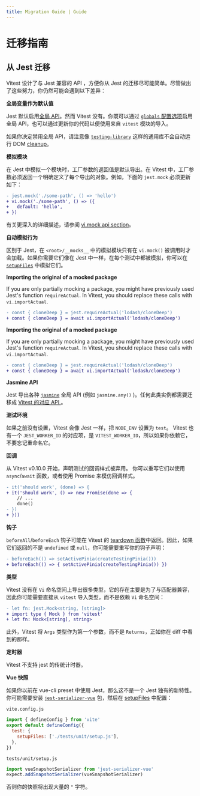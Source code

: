```yaml
---
title: Migration Guide | Guide
---
```


# 迁移指南

## 从 Jest 迁移

Vitest 设计了与 Jest 兼容的 API ，方便你从 Jest 的迁移尽可能简单。尽管做出了这些努力，你仍然可能会遇到以下差异：

**全局变量作为默认值**

Jest 默认启用[全局 API](https://jestjs.io/zh-Hans/docs/api)。然而 Vitest 没有。你既可以通过 [`globals` 配置选项](/config/#globals)启用全局 API，也可以通过更新你的代码以便使用来自 `vitest` 模块的导入。

如果你决定禁用全局 API，请注意像 [`testing-library`](https://testing-library.com/) 这样的通用库不会自动运行 DOM [cleanup](https://testing-library.com/docs/svelte-testing-library/api/#cleanup)。

**模拟模块**

在 Jest 中模拟一个模块时，工厂参数的返回值是默认导出。在 Vitest 中，工厂参数必须返回一个明确定义了每个导出的对象。例如，下面的 `jest.mock` 必须更新如下：

```diff
- jest.mock('./some-path', () => 'hello')
+ vi.mock('./some-path', () => ({
+   default: 'hello',
+ })
```

有关更深入的详细描述，请参阅 [vi.mock api section](/api/#vi-mock)。

**自动模拟行为**

区别于 Jest，在 `<root>/__mocks__` 中的模拟模块只有在 `vi.mock()` 被调用时才会加载。如果你需要它们像在 Jest 中一样，在每个测试中都被模拟，你可以在 [`setupFiles`](/config/#setupfiles) 中模拟它们。

**Importing the original of a mocked package**

If you are only partially mocking a package, you might have previously used Jest's function `requireActual`. In Vitest, you should replace these calls with `vi.importActual`.

```diff
- const { cloneDeep } = jest.requireActual('lodash/cloneDeep')
+ const { cloneDeep } = await vi.importActual('lodash/cloneDeep')
```

**Importing the original of a mocked package**

If you are only partially mocking a package, you might have previously used Jest's function `requireActual`. In Vitest, you should replace these calls with `vi.importActual`.

```diff
- const { cloneDeep } = jest.requireActual('lodash/cloneDeep')
+ const { cloneDeep } = await vi.importActual('lodash/cloneDeep')
```

**Jasmine API**

Jest 导出各种 [`jasmine`](https://jasmine.github.io/) 全局 API (例如 `jasmine.any()` )。任何此类实例都需要迁移成 [Vitest 的对应 API ](/api/)。

**测试环境**

如果之前没有设置，Vitest 会像 Jest 一样，把 `NODE_ENV` 设置为 `test`。 Vitest 也有一个 `JEST_WORKER_ID` 的对应项，是 `VITEST_WORKER_ID`，所以如果你依赖它，不要忘记重命名它。

**回调**

从 Vitest v0.10.0 开始，声明测试的回调样式被弃用。 你可以重写它们以使用 `async`/`await` 函数，或者使用 Promise 来模仿回调样式。

```diff
- it('should work', (done) => {
+ it('should work', () => new Promise(done => {
    // ...
    done()
- })
+ }))
```

**钩子**

`beforeAll`/`beforeEach` 钩子可能在 Vitest 的 [teardown 函数](/api/#setup-and-teardown)中返回。因此，如果它们返回的不是 `undefined` 或 `null`，你可能需要重写你的钩子声明：

```diff
- beforeEach(() => setActivePinia(createTestingPinia()))
+ beforeEach(() => { setActivePinia(createTestingPinia()) })
```

**类型**

Vitest 没有在 `Vi` 命名空间上导出很多类型，它的存在主要是为了与匹配器兼容，因此你可能需要直接从 `vitest` 导入类型，而不是依赖 `Vi` 命名空间：

```diff
- let fn: jest.Mock<string, [string]>
+ import type { Mock } from 'vitest'
+ let fn: Mock<[string], string>
```

此外，Vitest 将 `Args` 类型作为第一个参数，而不是 `Returns`，正如你在 diff 中看到的那样。

**定时器**

Vitest 不支持 jest 的传统计时器。

**Vue 快照**

如果你以前在 vue-cli preset 中使用 Jest，那么这不是一个 Jest 独有的新特性。你可能需要安装 [`jest-serializer-vue`](https://github.com/eddyerburgh/jest-serializer-vue) 包，然后在 [setupFiles](/config/#setupfiles) 中配置：

`vite.config.js`

```js
import { defineConfig } from 'vite'
export default defineConfig({
  test: {
    setupFiles: ['./tests/unit/setup.js'],
  },
})
```

`tests/unit/setup.js`

```js
import vueSnapshotSerializer from 'jest-serializer-vue'
expect.addSnapshotSerializer(vueSnapshotSerializer)
```

否则你的快照将出现大量的 `"` 字符。
